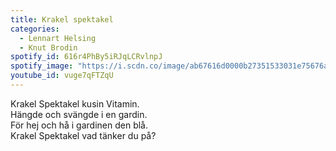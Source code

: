 ```yaml
---
title: Krakel spektakel
categories:
  - Lennart Helsing
  - Knut Brodin
spotify_id: 616r4PhBy5iRJqLCRvlnpJ
spotify_image: "https://i.scdn.co/image/ab67616d0000b27351533031e75676a833ea9218"
youtube_id: vuge7qFTZqU
---
```

Krakel Spektakel kusin Vitamin.\
Hängde och svängde i en gardin.\
För hej och hå i gardinen den blå.\
Krakel Spektakel vad tänker du på?
